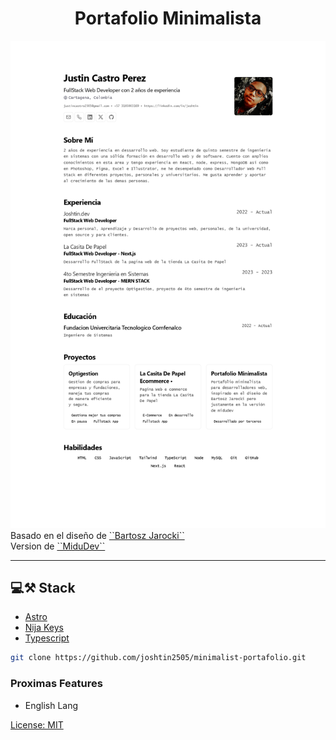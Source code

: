 <div align='center'>
    <h1>Portafolio Minimalista</h1>
    
</div>
<img src='mockup.jpg' />
Basado en el diseño de <a href="https://github.com/BartoszJarocki/cv">``Bartosz Jarocki``</a> 
<br>
Version de <a href="https://github.com/midudev/minimalist-portfolio-json">``MiduDev``</a>

<hr>

## 💻⚒️ Stack

- [Astro]('https://astro.build/)
- [Nija Keys]('https://github.com/ssleptsov/ninja-keys')
- [Typescript]('https://www.typescriptlang.org/')

```bash
git clone https://github.com/joshtin2505/minimalist-portafolio.git
```

### Proximas Features

- English Lang

 [License: MIT](./Licence)
